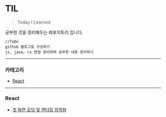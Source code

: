 # TIL

> Today I Learned

공부한 것을 정리해두는 레포지토리 입니다.

```
//ToDo
github 블로그로 구성하기
js, java, cs 면접 준비하며 공부한 내용 정리하기
```

---

### 카테고리

* [React](#react)

---

### React

- [첫 화면 로딩 및 랜더링 최적화](https://www.notion.so/5a6f6cfd10ec4b0da6bd7d5b0e086afa)
